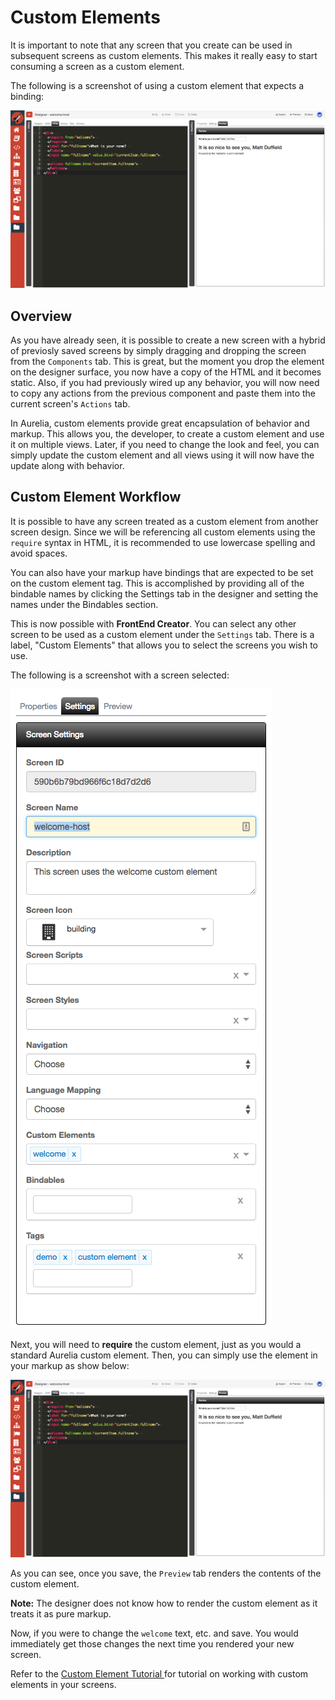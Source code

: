 # Custom Elements

It is important to note that any screen that you create can be used in subsequent screens as custom elements. This makes it really easy to start consuming a screen as a custom element.

The following is a screenshot of using a custom element that expects a binding:

![Custom Element](../../assets/images/custom-element-markup.png)


## Overview

As you have already seen, it is possible to create a new screen with a hybrid of previosly saved screens by simply dragging and dropping the screen from the `Components` tab. This is great, but the moment you drop the element on the designer surface, you now have a copy of the HTML and it becomes static. Also, if you had previously wired up any behavior, you will now need to copy any actions from the previous component and paste them into the current screen's `Actions` tab.

In Aurelia, custom elements provide great encapsulation of behavior and markup. This allows you, the developer, to create a custom element and use it on multiple views. Later, if you need to change the look and feel, you can simply update the custom element and all views using it will now have the update along with behavior. 

## Custom Element Workflow

It is possible to have any screen treated as a custom element from another screen design. Since we will be referencing all custom elements using the `require` syntax in HTML, it is recommended to use lowercase spelling and avoid spaces. 

You can also have your markup have bindings that are expected to be set on the custom element tag. This is accomplished by providing all of the bindable names by clicking the Settings tab in the designer and setting the names under the Bindables section.


This is now possible with **FrontEnd Creator**. You can select any other screen to be used as a custom element under the `Settings` tab. There is a label, "Custom Elements" that allows you to select the screens you wish to use.

The following is a screenshot with a screen selected:

![Custom Element](../../assets/images/custom-element-settings.png)

Next, you will need to **require** the custom element, just as you would a standard Aurelia custom element. Then, you can simply use the element in your markup as show below:

![Custom Element](../../assets/images/custom-element-markup.png)

As you can see, once you save, the `Preview` tab renders the contents of the custom element. 

**Note:** The designer does not know how to render the custom element as it treats it as pure markup. 

Now, if you were to change the `welcome` text, etc. and save. You would immediately get those changes the next time you rendered your new screen.

Refer to the [ Custom Element Tutorial ](../../tutorials/custom-element.md) for tutorial on working with custom elements in your screens.

